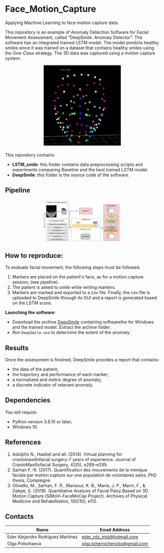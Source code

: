 # Face_Motion_Capture

Applying Machine Learning to face motion capture data.

This repository is an example of Anomaly Detection Software for Facial Movement Assessment, called “DeepSmile: Anomaly Detector”. The software has an integrated trained LSTM model. The model predicts healthy smiles since it was trained on a dataset that contains healthy smiles using the One-Class strategy.
The 3D data was captured using a motion capture system.

<p align=center>
<img src="images/mvt_h.gif" width="50%">
</p>

This repository contains:

- **LSTM_smile**: this folder contains data preprocessing scripts and experiments comparing Baseline and the best trained LSTM model.
- **DeepSmile**: this folder is the source code of the software.

## Pipeline

<p align=center>
<img src="pipeline.png" width="50%">
</p>

## How to reproduce:

To evaluate facial movement, the following steps must be followed.
1. Markers are placed on the patient's face, as for a motion capture session, (see pipeline).
2. The patient is asked to smile while writing markers.
3. Markers are marked and exported to a csv file.
Finally, the csv file is uploaded to DeepSmile through its GUI and a report is generated based on the LSTM score.

**Launching the software**:

- Download the archive  [DeepSmile](https://drive.google.com/file/d/1LHC0isDdlVEOu2xm7c39yGxJ7oFKVDm2/view?usp=sharing) containing softwarethe for Windows and the trained model.  Extract the archive folder.
- Run `DeepSmile.exe`  to determine the extent of the anomaly.

## Results
 
Once the assessment is finished, DeepSmile provides a report that contains:

- the data of the patient; 
- the trajectory and performance of each marker; 
- a normalized and metric degree of anomaly; 
- a discrete indicator of relevant anomaly.


## Dependencies

You will require:

- Python version 3.8.10 or later; 
- Windows 10.


## References


1. Adolphs N., Haebel and all. (2014). Virtual planning for craniomaxillofacial surgery–7 years of experience. Journal of CranioMaxillofacial Surgery, 42(5), e289–e295.
2. Sarhan F.-R. (2017). Quantification des mouvements de la mimique faciale par motion capture sur une population de volontaires sains. PhD thesis, Compiègne. 
3. Olivetto, M., Sarhan, F. R., Mansour, K. B., Marie, J. P., Marin, F., & Dakpé, S. (2019). Quantitative Analysis of Facial Palsy Based on 3D Motion Capture (SiMoVi-FaceMoCap Project). Archives of Physical Medicine and Rehabilitation, 100(10), e112.


## Contacts

|Name                             |Email Address           |
|---------------------------------|------------------------|
|Eder Alejandro Rodríguez Martínez|eder_rdz_mtz@hotmail.com|
Olga Polezhaeva|olga.tchernichencko@gmail.com|
